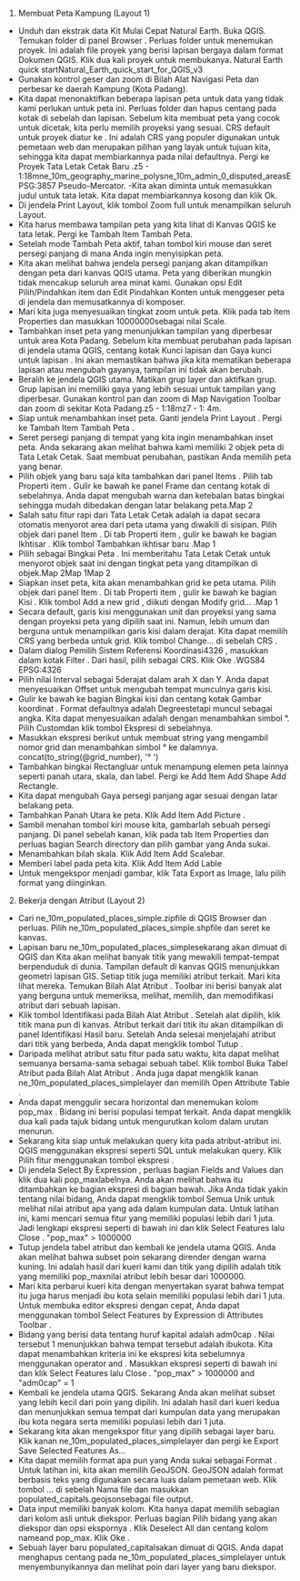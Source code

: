 1. Membuat Peta Kampung (Layout 1)

- Unduh dan ekstrak data Kit Mulai Cepat Natural Earth. Buka QGIS. Temukan folder di panel Browser . Perluas folder untuk menemukan proyek. Ini adalah file proyek yang berisi lapisan bergaya dalam format Dokumen QGIS. Klik dua kali proyek untuk membukanya. Natural Earth quick startNatural_Earth_quick_start_for_QGIS_v3
- Gunakan kontrol geser dan zoom di Bilah Alat Navigasi Peta dan perbesar ke daerah Kampung (Kota Padang).
- Kita dapat menonaktifkan beberapa lapisan peta untuk data yang tidak kami perlukan untuk peta ini. Perluas folder dan hapus centang pada kotak di sebelah dan lapisan. Sebelum kita membuat peta yang cocok untuk dicetak, kita perlu memilih proyeksi yang sesuai. CRS default untuk proyek diatur ke . Ini adalah CRS yang populer digunakan untuk pemetaan web dan merupakan pilihan yang layak untuk tujuan kita, sehingga kita dapat membiarkannya pada nilai defaultnya. Pergi ke Proyek Tata Letak Cetak Baru .z5 - 1:18mne_10m_geography_marine_polysne_10m_admin_0_disputed_areasEPSG:3857 Pseudo-Mercator.
-Kita akan diminta untuk memasukkan judul untuk tata letak. Kita dapat membiarkannya kosong dan klik Ok.
- Di jendela Print Layout, klik tombol Zoom full untuk menampilkan seluruh Layout.
- Kita harus membawa tampilan peta yang kita lihat di Kanvas QGIS ke tata letak. Pergi ke Tambah Item Tambah Peta.
- Setelah mode Tambah Peta aktif, tahan tombol kiri mouse dan seret persegi panjang di mana Anda ingin menyisipkan peta.
- Kita akan melihat bahwa jendela persegi panjang akan ditampilkan dengan peta dari kanvas QGIS utama. Peta yang diberikan mungkin tidak mencakup seluruh area minat kami. Gunakan opsi Edit Pilih/Pindahkan item dan Edit Pindahkan Konten untuk menggeser peta di jendela dan memusatkannya di komposer.
- Mari kita juga menyesuaikan tingkat zoom untuk peta. Klik pada tab Item Properties dan masukkan 10000000sebagai nilai Scale.
- Tambahkan inset peta yang menunjukkan tampilan yang diperbesar untuk area Kota Padang. Sebelum kita membuat perubahan pada lapisan di jendela utama QGIS, centang kotak Kunci lapisan dan Gaya kunci untuk lapisan . Ini akan memastikan bahwa jika kita mematikan beberapa lapisan atau mengubah gayanya, tampilan ini tidak akan berubah.
- Beralih ke jendela QGIS utama. Matikan grup layer dan aktifkan grup. Grup lapisan ini memiliki gaya yang lebih sesuai untuk tampilan yang diperbesar. Gunakan kontrol pan dan zoom di Map Navigation Toolbar dan zoom di sekitar Kota Padang.z5 - 1:18mz7 - 1: 4m.
- Siap untuk menambahkan inset peta. Ganti jendela Print Layout . Pergi ke Tambah Item Tambah Peta .
- Seret persegi panjang di tempat yang kita ingin menambahkan inset peta. Anda sekarang akan melihat bahwa kami memiliki 2 objek peta di Tata Letak Cetak. Saat membuat perubahan, pastikan Anda memilih peta yang benar.
- Pilih objek yang baru saja kita tambahkan dari panel Items . Pilih tab Properti item . Gulir ke bawah ke panel Frame dan centang kotak di sebelahnya. Anda dapat mengubah warna dan ketebalan batas bingkai sehingga mudah dibedakan dengan latar belakang peta.Map 2
- Salah satu fitur rapi dari Tata Letak Cetak adalah ia dapat secara otomatis menyorot area dari peta utama yang diwakili di sisipan. Pilih objek dari panel Item . Di tab Properti item , gulir ke bawah ke bagian Ikhtisar . Klik tombol Tambahkan ikhtisar baru .Map 1
- Pilih sebagai Bingkai Peta . Ini memberitahu Tata Letak Cetak untuk menyorot objek saat ini dengan tingkat peta yang ditampilkan di objek.Map 2Map 1Map 2
- Siapkan inset peta, kita akan menambahkan grid ke peta utama. Pilih objek dari panel Item . Di tab Properti item , gulir ke bawah ke bagian Kisi . Klik tombol Add a new grid , diikuti dengan Modify grid… .Map 1
- Secara default, garis kisi menggunakan unit dan proyeksi yang sama dengan proyeksi peta yang dipilih saat ini. Namun, lebih umum dan berguna untuk menampilkan garis kisi dalam derajat. Kita dapat memilih CRS yang berbeda untuk grid. Klik tombol Change… di sebelah CRS .
- Dalam dialog Pemilih Sistem Referensi Koordinasi4326 , masukkan dalam kotak Filter . Dari hasil, pilih sebagai CRS. Klik Oke .WGS84 EPSG:4326
- Pilih nilai Interval sebagai 5derajat dalam arah X dan Y. Anda dapat menyesuaikan Offset untuk mengubah tempat munculnya garis kisi.
- Gulir ke bawah ke bagian Bingkai kisi dan centang kotak Gambar koordinat . Format defaultnya adalah Degreestetapi muncul sebagai angka. Kita dapat menyesuaikan adalah dengan menambahkan simbol °. Pilih Customdan klik tombol Ekspresi di sebelahnya.
- Masukkan ekspresi berikut untuk membuat string yang mengambil nomor grid dan menambahkan simbol ° ke dalamnya.
concat(to_string(@grid_number), '°    ')
- Tambahkan bingkai Rectangluar untuk menampung elemen peta lainnya seperti panah utara, skala, dan label. Pergi ke Add Item Add Shape Add Rectangle.
- Kita dapat mengubah Gaya persegi panjang agar sesuai dengan latar belakang peta.
- Tambahkan Panah Utara ke peta. Klik Add Item Add Picture .
- Sambil menahan tombol kiri mouse kita, gambarlah sebuah persegi panjang. Di panel sebelah kanan, klik pada tab Item Properties dan perluas bagian Search directory dan pilih gambar yang Anda sukai.
- Menambahkan bilah skala. Klik Add Item Add Scalebar.
- Memberi label pada peta kita. Klik Add Item Add Lable
- Untuk mengekspor menjadi gambar, klik Tata Export as Image, lalu pilih format yang diinginkan.

2. Bekerja dengan Atribut (Layout 2)

- Cari ne_10m_populated_places_simple.zipfile di QGIS Browser dan perluas. Pilih ne_10m_populated_places_simple.shpfile dan seret ke kanvas.
- Lapisan baru ne_10m_populated_places_simplesekarang akan dimuat di QGIS dan Kita akan melihat banyak titik yang mewakili tempat-tempat berpenduduk di dunia. Tampilan default di kanvas QGIS menunjukkan geometri lapisan GIS. Setiap titik juga memiliki atribut terkait. Mari kita lihat mereka. Temukan Bilah Alat Atribut . Toolbar ini berisi banyak alat yang berguna untuk memeriksa, melihat, memilih, dan memodifikasi atribut dari sebuah lapisan.
- Klik tombol Identifikasi pada Bilah Alat Atribut . Setelah alat dipilih, klik titik mana pun di kanvas. Atribut terkait dari titik itu akan ditampilkan di panel Identifikasi Hasil baru. Setelah Anda selesai menjelajahi atribut dari titik yang berbeda, Anda dapat mengklik tombol Tutup .
- Daripada melihat atribut satu fitur pada satu waktu, kita dapat melihat semuanya bersama-sama sebagai sebuah tabel. Klik tombol Buka Tabel Atribut pada Bilah Alat Atribut . Anda juga dapat mengklik kanan ne_10m_populated_places_simplelayer dan memilih Open Attribute Table .
- Anda dapat menggulir secara horizontal dan menemukan kolom pop_max . Bidang ini berisi populasi tempat terkait. Anda dapat mengklik dua kali pada tajuk bidang untuk mengurutkan kolom dalam urutan menurun.
- Sekarang kita siap untuk melakukan query kita pada atribut-atribut ini. QGIS menggunakan ekspresi seperti SQL untuk melakukan query. Klik Pilih fitur menggunakan tombol ekspresi .
- Di jendela Select By Expression , perluas bagian Fields and Values dan klik dua kali pop_maxlabelnya. Anda akan melihat bahwa itu ditambahkan ke bagian ekspresi di bagian bawah. Jika Anda tidak yakin tentang nilai bidang, Anda dapat mengklik tombol Semua Unik untuk melihat nilai atribut apa yang ada dalam kumpulan data. Untuk latihan ini, kami mencari semua fitur yang memiliki populasi lebih dari 1 juta. Jadi lengkapi ekspresi seperti di bawah ini dan klik Select Features lalu Close .
"pop_max" > 1000000
- Tutup jendela tabel atribut dan kembali ke jendela utama QGIS. Anda akan melihat bahwa subset poin sekarang dirender dengan warna kuning. Ini adalah hasil dari kueri kami dan titik yang dipilih adalah titik yang memiliki pop_maxnilai atribut lebih besar dari 1000000.
- Mari kita perbarui kueri kita dengan menyertakan syarat bahwa tempat itu juga harus menjadi ibu kota selain memiliki populasi lebih dari 1 juta. Untuk membuka editor ekspresi dengan cepat, Anda dapat menggunakan tombol Select Features by Expression di Attributes Toolbar .
- Bidang yang berisi data tentang huruf kapital adalah adm0cap . Nilai tersebut 1 menunjukkan bahwa tempat tersebut adalah ibukota. Kita dapat menambahkan kriteria ini ke ekspresi kita sebelumnya menggunakan operator and . Masukkan ekspresi seperti di bawah ini dan klik Select Features lalu Close .
"pop_max" > 1000000 and "adm0cap" = 1
- Kembali ke jendela utama QGIS. Sekarang Anda akan melihat subset yang lebih kecil dari poin yang dipilih. Ini adalah hasil dari kueri kedua dan menunjukkan semua tempat dari kumpulan data yang merupakan ibu kota negara serta memiliki populasi lebih dari 1 juta.
- Sekarang kita akan mengekspor fitur yang dipilih sebagai layer baru. Klik kanan ne_10m_populated_places_simplelayer dan pergi ke Export Save Selected Features As…
- Kita dapat memilih format apa pun yang Anda sukai sebagai Format . Untuk latihan ini, kita akan memilih GeoJSON. GeoJSON adalah format berbasis teks yang digunakan secara luas dalam pemetaan web. Klik tombol … di sebelah Nama file dan masukkan populated_capitals.geojsonsebagai file output.
- Data input memiliki banyak kolom. Kita hanya dapat memilih sebagian dari kolom asli untuk diekspor. Perluas bagian Pilih bidang yang akan diekspor dan opsi ekspornya . Klik Deselect All dan centang kolom nameand pop_max. Klik Oke .
- Sebuah layer baru populated_capitalsakan dimuat di QGIS. Anda dapat menghapus centang pada ne_10m_populated_places_simplelayer untuk menyembunyikannya dan melihat poin dari layer yang baru diekspor.

 
